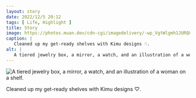 ```yaml
---
layout: story
date: 2022/12/5 20:12
tags: [ Life, Highlight ]
title: Story
image: https://photos.muan.dev/cdn-cgi/imagedelivery/-wp_VgtWlgmh1JURQ8t1mg/94972dc0-79df-4c71-7742-85c2f47dbb00/public
caption: |
   Cleaned up my get-ready shelves with Kimu designs ♡.
alt: |
   A tiered jewelry box, a mirror, a watch, and an illustration of a woman on a shelf.
---
```


![A tiered jewelry box, a mirror, a watch, and an illustration of a woman on a shelf.](https://photos.muan.dev/cdn-cgi/imagedelivery/-wp_VgtWlgmh1JURQ8t1mg/94972dc0-79df-4c71-7742-85c2f47dbb00/public)

Cleaned up my get-ready shelves with Kimu designs ♡.

